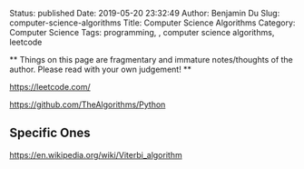 Status: published
Date: 2019-05-20 23:32:49
Author: Benjamin Du
Slug: computer-science-algorithms
Title: Computer Science Algorithms
Category: Computer Science
Tags: programming, , computer science algorithms, leetcode

**
Things on this page are fragmentary and immature notes/thoughts of the author.
Please read with your own judgement!
**

https://leetcode.com/


https://github.com/TheAlgorithms/Python



## Specific Ones

https://en.wikipedia.org/wiki/Viterbi_algorithm


